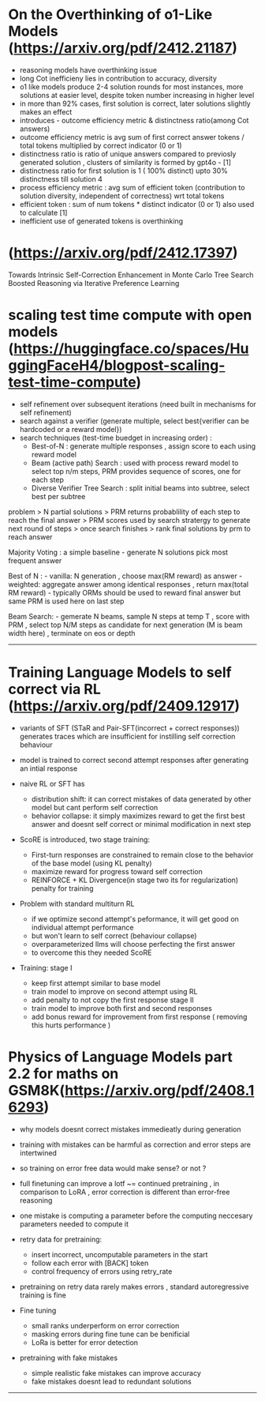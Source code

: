 # On the Overthinking of o1-Like Models (https://arxiv.org/pdf/2412.21187)

- reasoning models have overthinking issue
- long Cot inefficieny lies in contribution to accuracy, diversity
- o1 like models produce 2-4 solution rounds for most instances, more solutions at easier level, despite token number increasing in higher level
- in more than 92% cases, first solution is correct, later solutions slightly makes an effect
- introduces - outcome efficiency metric & distinctness ratio(among Cot answers)
- outcome efficiency metric is avg sum of first correct answer tokens / total tokens multiplied by correct indicator (0 or 1)
- distinctness ratio is ratio of unique answers compared to previosly generated solution , clusters of similarity is formed by gpt4o - [1]
- distinctness ratio for first solution is 1 ( 100% distinct) upto 30% distinctness till solution 4
- process efficiency metric : avg sum of efficient token (contribution to solution diversity, independent of correctness) wrt total tokens 
- efficient token : sum of num tokens * distinct indicator (0 or 1) also used to calculate [1]
- inefficient use of generated tokens is overthinking


# (https://arxiv.org/pdf/2412.17397) 

Towards Intrinsic Self-Correction Enhancement in Monte Carlo Tree Search Boosted Reasoning via Iterative Preference Learning


# scaling test time compute with open models (https://huggingface.co/spaces/HuggingFaceH4/blogpost-scaling-test-time-compute)

- self refinement over subsequent iterations (need built in mechanisms for self refinement)
- search against a verifier (generate multiple, select best{verifier can be hardcoded or a reward model})
- search techniques (test-time buedget in increasing order) :
	- Best-of-N : generate multiple responses , assign score to each using reward model
	- Beam (active path) Search : used with process reward model to select top n/m steps, PRM provides sequence of scores, one for each step
	- Diverse Verifier Tree Search : split initial beams into subtree, select best per subtree

problem > N partial solutions > PRM returns probablility of each step to reach the final answer > PRM scores used by search stratergy to generate next round of steps > once search finishes > rank final solutions by prm to reach answer

Majority Voting : a simple baseline - generate N solutions pick most frequent answer

Best of N :
	- vanilla: N generation , choose max(RM reward) as answer
	- weighted: aggregate answer among identical responses , return max(total RM reward) 
		- typically ORMs should be used to reward final answer but same PRM is used here on last step
		
	
Beam Search:
	- gemerate N beams, sample N steps at temp T , score with PRM , select top N/M steps as candidate for next generation (M is beam width here) , terminate on eos or depth
	
----------------------------------------------------------------------------------------------------------------------------------------------------
	
# Training Language Models to self correct via RL (https://arxiv.org/pdf/2409.12917) 

- variants of SFT (STaR and Pair-SFT(incorrect + correct responses)) generates traces which are insufficient for instilling self correction behaviour
- model is trained to correct second attempt responses after generating an intial response
- naive RL or SFT has 
	- distribution shift: it can correct mistakes of data generated by other model but cant perform self correction
	- behavior collapse: it simply maximizes reward to get the first best answer and doesnt self correct or minimal modification in next step

- ScoRE is introduced, two stage training:
	- First-turn responses are constrained to remain close to the behavior of the base model (using KL penalty)
	- maximize reward for progress toward self correction
	- REINFORCE + KL Divergence(in stage two its for regularization) penalty for training

- Problem with standard multiturn RL
	- if we optimize second attempt's peformance, it will get good on individual attempt performance
	- but won't learn to self correct (behaviour collapse)
	- overparameterized llms will choose perfecting the first answer
	- to overcome this they needed ScoRE

- Training:
	stage I
	- keep first attempt similar to base model 
	- train model to improve on second attempt using RL
	- add penalty to not copy the first response
	stage II
	- train model to improve both first and second responses
	- add bonus reward for improvement from first response ( removing this hurts performance )
	
	
# Physics of Language Models part 2.2 for maths on GSM8K(https://arxiv.org/pdf/2408.16293)

- why models doesnt correct mistakes immedieatly during generation 
- training with mistakes can be harmful as correction and error steps are intertwined
- so training on error free data would make sense? or not ?
- full finetuning can improve a lotf ~= continued pretraining , in comparison to LoRA , error correction is different than error-free reasoning
- one mistake is computing a parameter before the computing neccesary parameters needed to compute it
- retry data for pretraining:
	- insert incorrect, uncomputable parameters in the start
	- follow each error with [BACK] token
	- control frequency of errors using retry_rate
- pretraining on retry data rarely makes errors , standard autoregressive training is fine

- Fine tuning
	- small ranks underperform on error correction
	- masking errors during fine tune can be benificial
	- LoRa is better for error detection 

- pretraining with fake mistakes
	- simple realistic fake mistakes can improve accuracy
	- fake mistakes doesnt lead to redundant solutions

------------------------------------------------------------------------------------------------------------------------------------------







